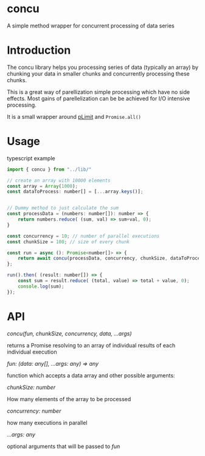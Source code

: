 # concu
A simple method wrapper for concurrent processing of data series

# Introduction
The concu library helps you processing series of data (typically an array) by chunking your data in smaller chunks and concurrently processing these chunks. 

This is a great way of parellization simple processing which have no side effects. Most gains of parellelization can be be achieved for I/O intensive processing.

It is a small wrapper around [pLimit](https://github.com/sindresorhus/p-limit) and `Promise.all()`

# Usage

typescript example

```javascript
import { concu } from "../lib/"

// create an array with 10000 elements
const array = Array(1000);
const dataToProcess: number[] = [...array.keys()];


// Dummy method to just calculate the sum
const processData = (numbers: number[]): number => {
    return numbers.reduce( (sum, val) => sum+val, 0);
}

const concurrency = 10; // number of parallel executions
const chunkSize = 100; // size of every chunk

const run = async (): Promise<number[]> => {
    return await concu(processData, concurrency, chunkSize, dataToProcess)
};

run().then( (result: number[]) => {
    const sum = result.reduce( (total, value) => total + value, 0);
    console.log(sum);
});

```


# API

*concu(fun, chunkSize, concurrency, data, ...args)*

returns a Promise resolving to an array of individual results of each individual execution

_fun: (data: any[], ...args: any) => any_

function which accepts a data array and other possible arguments:
 
_chunkSize: number_

How many elements of the array to be processed
 
_concurrency: number_

how many executions in parallel
 
 _...args: any_
 
 optional arguments that will be passed to _fun_


